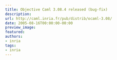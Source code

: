 ```yaml
---
title: Objective Caml 3.08.4 released (bug-fix)
description:
url: http://caml.inria.fr/pub/distrib/ocaml-3.08/
date: 2005-08-16T00:00:00-00:00
preview_image:
featured:
authors:
- inria
tags:
- inria
---
```



